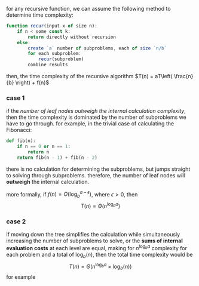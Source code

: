 for any recursive function, we can assume the following method to determine time complexity:

```js
function recur(input x of size n):
	if n < some const k:
		return directly without recursion
	else:
		create `a` number of subproblems, each of size `n/b`
		for each subproblem:
			recur(subproblem)
		combine results
```

then, the time complexity of the recursive algorithm $T(n) = aT\left( \frac{n}{b} \right) + f(n)$
### case 1
if the *number of leaf nodes outweigh the internal calculation complexity*, then the time complexity is dominated by the number of subproblems we have to go through. for example, in the trivial case of calculating the Fibonacci:

```python
def fib(n):
	if n == 0 or n == 1:
		return n
	return fib(n - 1) + fib(n - 2)
```

there is no calculation for determining the subproblems, but jumps straight to solving through subproblems. therefore, the number of leaf nodes will **outweigh** the internal calculation. 

more formally, if $f(n) = O(\log_{b}^{a - \epsilon})$, where $\epsilon > 0$, then
$$T(n) = \Theta(n^{\log_{b}{a}})$$
### case 2
if moving down the tree simplifies the calculation while simultaneously increasing the number of subproblems to solve, or the **sums of internal evaluation costs** at each level are equal, making for $n^{\log_{b}{a}}$ complexity for each problem and a total of $\log_{b}(n)$, then the total time complexity would be
$$
T(n) = \Theta(n^{\log_{b}{a}} \times \log_{b}(n))
$$
for example
